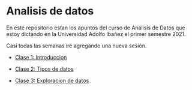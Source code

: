 Analisis de datos
================

En este repositorio estan los apuntos del curso de Análisis de Datos que
estoy dictando en la Universidad Adolfo Ibañez el primer semestre 2021.

Casi todas las semanas iré agregando una nueva sesión.

  - [Clase 1: Introduccion](../master/Clase1_Introduccion)

  - [Clase 2: Tipos de datos](../master/Clase2_Tipos_de_datos)

  - [Clase 3: Exploracion de
    datos](../master/Clase3_Exploracion_de_datos)
